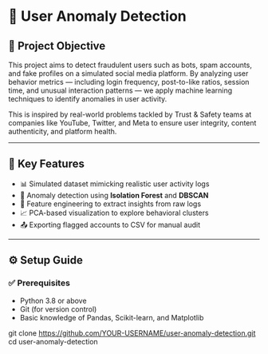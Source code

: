 # 🔐 User Anomaly Detection 

## 🧠 Project Objective
This project aims to detect fraudulent users such as bots, spam accounts, and fake profiles on a simulated social media platform. 
By analyzing user behavior metrics — including login frequency, post-to-like ratios, session time, and unusual interaction patterns — we apply machine learning techniques to identify anomalies in user activity.

This is inspired by real-world problems tackled by Trust & Safety teams at companies like YouTube, Twitter, and Meta to ensure user integrity, content authenticity, and platform health.

---

## 🧩 Key Features
- 📊 Simulated dataset mimicking realistic user activity logs
- 🤖 Anomaly detection using **Isolation Forest** and **DBSCAN**
- 🧠 Feature engineering to extract insights from raw logs
- 📈 PCA-based visualization to explore behavioral clusters
- 📤 Exporting flagged accounts to CSV for manual audit

---

## ⚙️ Setup Guide

### ✅ Prerequisites
- Python 3.8 or above
- Git (for version control)
- Basic knowledge of Pandas, Scikit-learn, and Matplotlib


git clone https://github.com/YOUR-USERNAME/user-anomaly-detection.git
cd user-anomaly-detection

